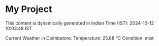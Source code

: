 # My Project

This content is dynamically generated in Indian Time (IST): 2024-10-12 10:03:48 IST


Current Weather in Coimbatore:
Temperature: 25.88 °C
Condition: mist

